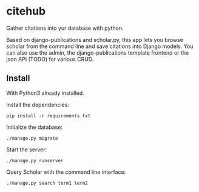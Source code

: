 # citehub
Gather citations into yur database with python.

Based on django-publications and scholar.py, this app lets you browse scholar from the command line and save citations into Django models. You can also use the admin, the django-publications template frontend or the json API (TODO) for various CRUD.

Install
-------

With Python3 already installed.

Install the dependencies:
```
pip install -r requirements.txt
```

Initialize the database:
```
./manage.py migrate
```

Start the server:
```
./manage.py runserver
```

Query Scholar with the command line interface:
```
./manage.py search term1 term2
```

